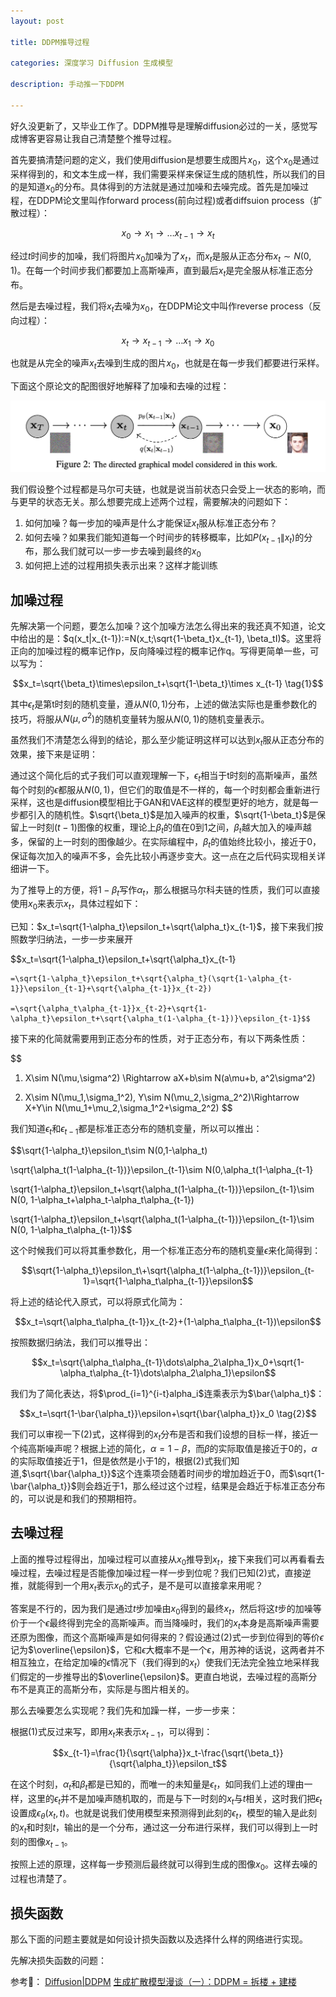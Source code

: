 ```yaml
---
layout: post

title: DDPM推导过程

categories: 深度学习 Diffusion 生成模型

description: 手动推一下DDPM

---
```


好久没更新了，又毕业工作了。DDPM推导是理解diffusion必过的一关，感觉写成博客更容易让我自己清楚整个推导过程。

首先要搞清楚问题的定义，我们使用diffusion是想要生成图片$x_0$，这个$x_0$是通过采样得到的，和文本生成一样，我们需要采样来保证生成的随机性，所以我们的目的是知道$x_0$的分布。具体得到的方法就是通过加噪和去噪完成。首先是加噪过程，在DDPM论文里叫作forward process(前向过程)或者diffsuion process（扩散过程）：

$$x_0\to x_1\to \dots x_{t-1} \to x_t$$

经过$t$时间步的加噪，我们将图片$x_0$加噪为了$x_t$，而$x_t$是服从正态分布$x_t\sim N(0,1)$。在每一个时间步我们都要加上高斯噪声，直到最后$x_t$是完全服从标准正态分布。

然后是去噪过程，我们将$x_t$去噪为$x_0$，在DDPM论文中叫作reverse process（反向过程）：

$$x_t\to x_{t-1} \to\dots x_1\to x_0$$

也就是从完全的噪声$x_t$去噪到生成的图片$x_0$，也就是在每一步我们都要进行采样。

下面这个原论文的配图很好地解释了加噪和去噪的过程：

![image-1](/images/posts/ddpm.png)

我们假设整个过程都是马尔可夫链，也就是说当前状态只会受上一状态的影响，而与更早的状态无关。那么想要完成上述两个过程，需要解决的问题如下：

1. 如何加噪？每一步加的噪声是什么才能保证$x_t$服从标准正态分布？
2. 如何去噪？如果我们能知道每一个时间步的转移概率，比如$P(x_{t-1}\|x_t)$的分布，那么我们就可以一步一步去噪到最终的$x_0$
3. 如何把上述的过程用损失表示出来？这样才能训练

## 加噪过程

先解决第一个问题，要怎么加噪？这个加噪方法怎么得出来的我还真不知道，论文中给出的是：$q(x_t|x_{t-1}):=N(x_t;\sqrt{1-\beta_t}x_{t-1}, \beta_tI)$。这里将正向的加噪过程的概率记作p，反向降噪过程的概率记作q。写得更简单一些，可以写为：

$$x_t=\sqrt{\beta_t}\times\epsilon_t+\sqrt{1-\beta_t}\times x_{t-1} \tag{1}$$

其中$\epsilon_t$是第t时刻的随机变量，遵从$N(0,1)$分布，上述的做法实际也是重参数化的技巧，将服从$N(\mu,\sigma^2)$的随机变量转为服从$N(0,1)$的随机变量表示。

虽然我们不清楚怎么得到的结论，那么至少能证明这样可以达到$x_t$服从正态分布的效果，接下来是证明：

通过这个简化后的式子我们可以直观理解一下，$\epsilon_t$相当于t时刻的高斯噪声，虽然每个时刻的$\epsilon$都服从$N(0,1)$，但它们的取值是不一样的，每一个时刻都会重新进行采样，这也是diffusion模型相比于GAN和VAE这样的模型更好的地方，就是每一步都引入的随机性。$\sqrt{\beta_t}$是加入噪声的权重，$\sqrt{1-\beta_t}$是保留上一时刻$(t-1)$图像的权重，理论上$\beta_t$的值在0到1之间，$\beta_t$越大加入的噪声越多，保留的上一时刻的图像越少。在实际编程中，$\beta_t$的值始终比较小，接近于0，保证每次加入的噪声不多，会先比较小再逐步变大。这一点在之后代码实现相关详细讲一下。

为了推导上的方便，将$1-\beta_t$写作$\alpha_t$，那么根据马尔科夫链的性质，我们可以直接使用$x_0$来表示$x_t$，具体过程如下：

已知：$x_t=\sqrt{1-\alpha_t}\epsilon_t+\sqrt{\alpha_t}x_{t-1}$，接下来我们按照数学归纳法，一步一步来展开

$$x_t=\sqrt{1-\alpha_t}\epsilon_t+\sqrt{\alpha_t}x_{t-1}

    =\sqrt{1-\alpha_t}\epsilon_t+\sqrt{\alpha_t}(\sqrt{1-\alpha_{t-1}}\epsilon_{t-1}+\sqrt{\alpha_{t-1}}x_{t-2})

    =\sqrt{\alpha_t\alpha_{t-1}}x_{t-2}+\sqrt{1-\alpha_t}\epsilon_t+\sqrt{\alpha_t(1-\alpha_{t-1})}\epsilon_{t-1}$$
    
接下来的化简就需要用到正态分布的性质，对于正态分布，有以下两条性质：

$$
1. X\sim N(\mu,\sigma^2) \Rightarrow aX+b\sim N(a\mu+b, a^2\sigma^2)

2. X\sim N(\mu_1,\sigma_1^2), Y\sim N(\mu_2,\sigma_2^2)\Rightarrow X+Y\in N(\mu_1+\mu_2,\sigma_1^2+\sigma_2^2)
$$

我们知道$\epsilon_t$和$\epsilon_{t-1}$都是标准正态分布的随机变量，所以可以推出：

$$\sqrt{1-\alpha_t}\epsilon_t\sim N(0,1-\alpha_t)

\sqrt{\alpha_t(1-\alpha_{t-1})}\epsilon_{t-1}\sim N(0,\alpha_t(1-\alpha_{t-1}

\sqrt{1-\alpha_t}\epsilon_t\+\sqrt{\alpha_t(1-\alpha_{t-1})}\epsilon_{t-1}\sim N(0, 1-\alpha_t+\alpha_t-\alpha_t\alpha_{t-1})

\sqrt{1-\alpha_t}\epsilon_t\+\sqrt{\alpha_t(1-\alpha_{t-1})}\epsilon_{t-1}\sim N(0, 1-\alpha_t\alpha_{t-1})$$

这个时候我们可以将其重参数化，用一个标准正态分布的随机变量$\epsilon$来化简得到：

$$\sqrt{1-\alpha_t}\epsilon_t\+\sqrt{\alpha_t(1-\alpha_{t-1})}\epsilon_{t-1}=\sqrt{1-\alpha_t\alpha_{t-1}}\epsilon$$

将上述的结论代入原式，可以将原式化简为：

$$x_t=\sqrt{\alpha_t\alpha_{t-1}}x_{t-2}+(1-\alpha_t\alpha_{t-1})\epsilon$$

按照数据归纳法，我们可以推导出：

$$x_t=\sqrt{\alpha_t\alpha_{t-1}\dots\alpha_2\alpha_1}x_0+\sqrt{1-\alpha_t\alpha_{t-1}\dots\alpha_2\alpha_1}\epsilon$$

我们为了简化表达，将$\prod_{i=1}^{i-t}alpha_i$连乘表示为$\bar{\alpha_t}$：

$$x_t=\sqrt{1-\bar{\alpha_t}}\epsilon+\sqrt{\bar{\alpha_t}}x_0 \tag{2}$$

我们可以审视一下(2)式，这样得到的$x_t$分布是否和我们设想的目标一样，接近一个纯高斯噪声呢？根据上述的简化，$\alpha=1-\beta$，而$\beta$的实际取值是接近于0的，$\alpha$的实际取值接近于1，但是依然是小于1的，根据(2)式我们知道,$\sqrt{\bar{\alpha_t}}$这个连乘项会随着时间步的增加趋近于0，而$\sqrt{1-\bar{\alpha_t}}$则会趋近于1，那么经过这个过程，结果是会趋近于标准正态分布的，可以说是和我们的预期相符。

## 去噪过程

上面的推导过程得出，加噪过程可以直接从$x_0$推导到$x_t$，接下来我们可以再看看去噪过程，去噪过程是否能像加噪过程一样一步到位呢？我们已知(2)式，直接逆推，就能得到一个用$x_t$表示$x_0$的式子，是不是可以直接拿来用呢？

答案是不行的，因为我们是通过$t$步加噪由$x_0$得到的最终$x_t$，然后将这$t$步的加噪等价于一个$\epsilon$最终得到完全的高斯噪声。而当降噪时，我们的$x_t$本身是高斯噪声需要还原为图像，而这个高斯噪声是如何得来的？假设通过(2)式一步到位得到的等价$\epsilon$记为$\overline{\epsilon}$，它和$\epsilon$大概率不是一个$\epsilon$，用苏神的话说，这两者并不相互独立，在给定加噪的$\epsilon$情况下（我们得到的$x_t$）使我们无法完全独立地采样我们假定的一步推导出的$\overline{\epsilon}$。更直白地说，去噪过程的高斯分布不是真正的高斯分布，实际是与图片相关的。

那么去噪要怎么实现呢？我们先和加躁一样，一步一步来：

根据(1)式反过来写，即用$x_t$来表示$x_{t-1}$，可以得到：
 
 $$x_{t-1}=\frac{1}{\sqrt{\alpha}}x_t-\frac{\sqrt{\beta_t}}{\sqrt{\alpha_t}}\epsilon_t$$

在这个时刻，$\alpha_t$和$\beta_t$都是已知的，而唯一的未知量是$\epsilon_t$，如同我们上述的理由一样，这里的$\epsilon_t$并不是加噪声随机取的，而是与下一时刻的$x_t$与$t$相关，这时我们把$\epsilon_t$设置成$\epsilon_\theta(x_t,t)$。也就是说我们使用模型来预测得到此刻的$\epsilon_t$，模型的输入是此刻的$x_t$和时刻$t$，输出的是一个分布，通过这一分布进行采样，我们可以得到上一时刻的图像$x_{t-1}$。

按照上述的原理，这样每一步预测后最终就可以得到生成的图像$x_0$。这样去噪的过程也清楚了。

## 损失函数

那么下面的问题主要就是如何设计损失函数以及选择什么样的网络进行实现。

先解决损失函数的问题：


 
 


参考🔗：
[Diffusion|DDPM](https://www.bilibili.com/video/BV1Xu4y147ov)
[生成扩散模型漫谈（一）：DDPM = 拆楼 + 建楼](https://spaces.ac.cn/archives/9119)
